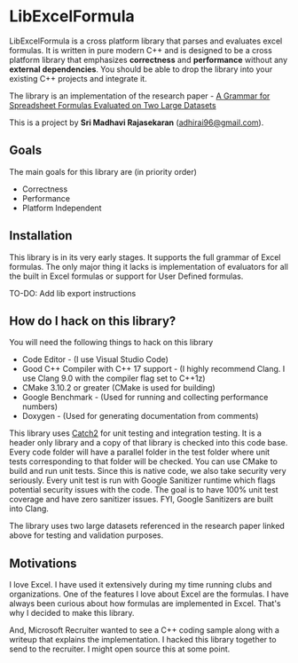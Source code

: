 # LibExcelFormula

LibExcelFormula is a cross platform library that parses and evaluates excel formulas. It is written in pure modern C++ and is designed to be a cross platform library that emphasizes **correctness** and **performance** without any **external dependencies**. You should be able to drop the library into your existing C++ projects and integrate it. 

The library is an implementation of the research paper - [A Grammar for Spreadsheet Formulas Evaluated on Two Large Datasets](https://drive.google.com/file/d/0B79P2Uym3JjvMjlaWWtnTWRLQmc/view)

This is a project by **Sri Madhavi Rajasekaran** (adhirai96@gmail.com).

## Goals

The main goals for this library are (in priority order)

* Correctness
* Performance
* Platform Independent

## Installation

This library is in its very early stages. It supports the full grammar of Excel formulas. The only major thing it lacks is implementation of evaluators for all the built in Excel formulas or support for User Defined formulas. 

TO-DO: Add lib export instructions

## How do I hack on this library?

You will need the following things to hack on this library

* Code Editor - (I use Visual Studio Code)
* Good C++ Compiler with C++ 17 support - (I highly recommend Clang. I use Clang 9.0 with the compiler flag set to C++1z)
* CMake 3.10.2 or greater (CMake is used for building)
* Google Benchmark - (Used for running and collecting performance numbers)
* Doxygen - (Used for generating documentation from comments)

This library uses [Catch2](https://github.com/catchorg/Catch2) for unit testing and integration testing. It is a header only library and a copy of that library is checked into this code base. Every code folder will have a parallel folder in the test folder where unit tests corresponding to that folder will be checked. You can use CMake to build and run unit tests. Since this is native code, we also take security very seriously. Every unit test is run with Google Sanitizer runtime which flags potential security issues with the code. The goal is to have 100% unit test coverage and have zero sanitizer issues. FYI, Google Sanitizers are built into Clang.

The library uses two large datasets referenced in the research paper linked above for testing and validation purposes.

## Motivations

I love Excel. I have used it extensively during my time running clubs and organizations. One of the features I love about Excel are the formulas. I have always been curious about how formulas are implemented in Excel. That's why I decided to make this library.

And, Microsoft Recruiter wanted to see a C++ coding sample along with a writeup that explains the implementation. I hacked this library together to send to the recruiter. I might open source this at some point.